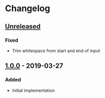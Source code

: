 # Changelog

## [Unreleased][]

### Fixed

-   Trim whitespace from start and end of input

## [1.0.0][] - 2019-03-27

### Added

-   Initial implementation

[unreleased]: https://github.com/niksy/domelo/compare/v1.0.0...HEAD
[1.0.0]: https://github.com/niksy/domelo/tree/v1.0.0
